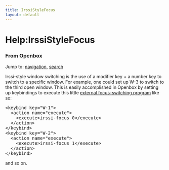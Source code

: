 ```yaml
---
title: IrssiStyleFocus
layout: default
---
```

<a name="top" id="top"></a>
<h1 class="firstHeading">Help:IrssiStyleFocus</h1>
<div id="bodyContent">
<h3 id="siteSub">From Openbox</h3>
<div id="contentSub"></div>
<div id="jump-to-nav">Jump to: <a href="#column-one">navigation</a>, <a href="#searchInput">search</a></div>
<div id="mw-content-text" lang="en" dir="ltr" class="mw-content-ltr"><p>Irssi-style window switching is the use of a modifier key + a number key to switch to a specific window. For example, one could set up W-3 to switch to the third open window. This is easily accomplished in Openbox by setting up keybindings to execute this little <a rel="nofollow" class="external text" href="{{site.baseurl}}/dist/tools/irssi-focus.c">external focus-switching program</a> like so:
</p>
<pre>
&lt;keybind key=&quot;W-1&quot;&gt;
  &lt;action name=&quot;execute&quot;&gt;
    &lt;execute&gt;irssi-focus 0&lt;/execute&gt;
  &lt;/action&gt;
&lt;/keybind&gt;
&lt;keybind key=&quot;W-2&quot;&gt;
  &lt;action name=&quot;execute&quot;&gt;
    &lt;execute&gt;irssi-focus 1&lt;/execute&gt;
  &lt;/action&gt;
&lt;/keybind&gt;
</pre>
<p>and so on.
</p>
</div>
